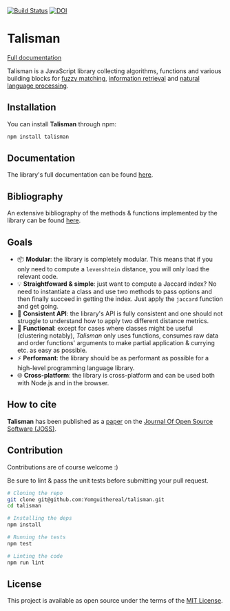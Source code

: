 [![Build Status](https://travis-ci.org/Yomguithereal/talisman.svg)](https://travis-ci.org/Yomguithereal/talisman) [![DOI](https://joss.theoj.org/papers/10.21105/joss.02405/status.svg)](https://doi.org/10.21105/joss.02405)

# Talisman

[Full documentation](https://yomguithereal.github.io/talisman/)

Talisman is a JavaScript library collecting algorithms, functions and various building blocks for [fuzzy matching](https://en.wikipedia.org/wiki/Approximate_string_matching), [information retrieval](https://en.wikipedia.org/wiki/Information_retrieval) and [natural language processing](https://en.wikipedia.org/wiki/Natural_language_processing).

## Installation

You can install **Talisman** through npm:

```bash
npm install talisman
```

## Documentation

The library's full documentation can be found [here](https://yomguithereal.github.io/talisman/).

## Bibliography

An extensive bibliography of the methods & functions implemented by the library can be found [here](./BIBLIOGRAPHY.md).

## Goals

* :package: **Modular**: the library is completely modular. This means that if you only need to compute a `levenshtein` distance, you will only load the relevant code.
* :bulb: **Straightfoward & simple**: just want to compute a Jaccard index? No need to instantiate a class and use two methods to pass options and then finally succeed in getting the index. Just apply the `jaccard` function and get going.
* :dango: **Consistent API**: the library's API is fully consistent and one should not struggle to understand how to apply two different distance metrics.
* :postal_horn: **Functional**: except for cases where classes might be useful (clustering notably), *Talisman* only uses functions, consumes raw data and order functions' arguments to make partial application & currying etc. as easy as possible.
* :zap: **Performant**: the library should be as performant as possible for a high-level programming language library.
* :globe_with_meridians: **Cross-platform**: the library is cross-platform and can be used both with Node.js and in the browser.

## How to cite

**Talisman** has been published as a [paper](https://joss.theoj.org/papers/10.21105/joss.02405) on the [Journal Of Open Source Software (JOSS)](https://joss.theoj.org/).

## Contribution

Contributions are of course welcome :)

Be sure to lint & pass the unit tests before submitting your pull request.

```bash
# Cloning the repo
git clone git@github.com:Yomguithereal/talisman.git
cd talisman

# Installing the deps
npm install

# Running the tests
npm test

# Linting the code
npm run lint
```

## License

This project is available as open source under the terms of the [MIT License](./LICENSE.txt).

